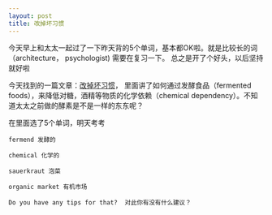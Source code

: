 ```yaml
---
layout: post
title: 改掉坏习惯
---
```


今天早上和太太一起过了一下昨天背的5个单词，基本都OK啦。就是比较长的词（architecture， psychologist) 需要在复习一下。
总之是开了个好头，以后坚持就好啦


今天找到的一篇文章：[改掉坏习惯](http://dict.eudic.net/webting/desktopplay?id=d9df32d5-9aa4-11e8-b4e1-000c29ffef9b&token=QYN+eyJ0b2tlbiI6IiIsInVzZXJpZCI6IiIsInVybHNpZ24iOiJhb3RBa1hOcVFjendlRUhjTUR1YStZYStCU2M9IiwidCI6IkFCSU1UVTJNRE0yTmpVMk9RPT0ifQ%3D%3D)， 里面讲了如何通过发酵食品（fermented foods），来降低对糖，酒精等物质的化学依赖（chemical dependency）。不知道太太之前做的酵素是不是一样的东东呢？

在里面选了5个单词，明天考考

```
fermend 发酵的

chemical 化学的

sauerkraut 泡菜

organic market 有机市场

Do you have any tips for that?  对此你有没有什么建议？
```



